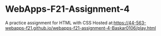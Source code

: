 # WebApps-F21-Assignment-4
A practice assignment for HTML with CSS
Hosted at:https://44-563-webapps-f21.github.io/webapps-f21-assignment-4-Baskar0106/play.html
